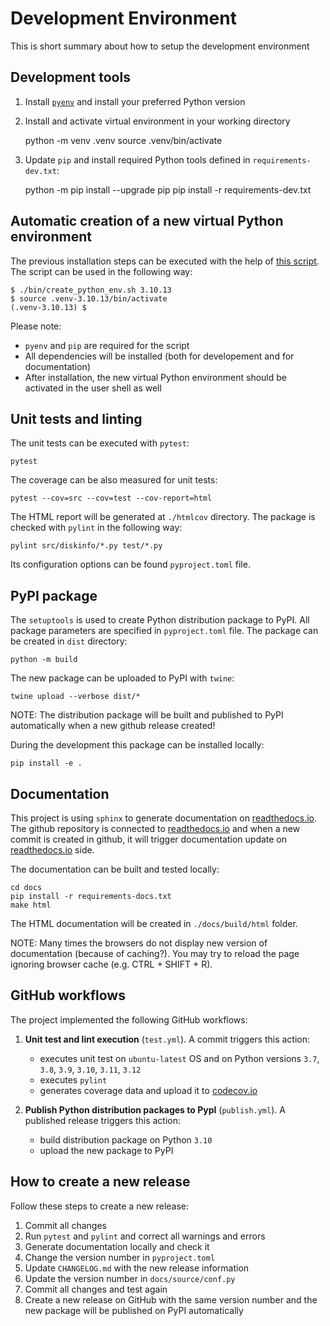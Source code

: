 # Development Environment
This is short summary about how to setup the development environment

## Development tools

1. Install [`pyenv`](https://github.com/pyenv/pyenv) and install your preferred Python version
2. Install and activate virtual environment in your working directory


    python -m venv .venv
    source .venv/bin/activate
   
3. Update `pip` and install required Python tools defined in `requirements-dev.txt`:


    python -m pip install --upgrade pip
    pip install -r requirements-dev.txt

## Automatic creation of a new virtual Python environment
The previous installation steps can be executed with the help of [this script](https://github.com/petersulyok/diskinfo/blob/main/bin/create_python_env.sh).
The script can be used in the following way:

    $ ./bin/create_python_env.sh 3.10.13
    $ source .venv-3.10.13/bin/activate
    (.venv-3.10.13) $

Please note:
   - `pyenv` and `pip` are required for the script
   - All dependencies will be installed (both for developement and for documentation)
   - After installation, the new virtual Python environment should be activated in the user shell as well

## Unit tests and linting
The unit tests can be executed with `pytest`:

    pytest

The coverage can be also measured for unit tests:

    pytest --cov=src --cov=test --cov-report=html

The HTML report will be generated at `./htmlcov` directory.
The package is checked with `pylint` in the following way:

    pylint src/diskinfo/*.py test/*.py

Its configuration options can be found `pyproject.toml` file. 


## PyPI package
The `setuptools` is used to create Python distribution package to PyPI. All package parameters are specified in 
`pyproject.toml` file. The package can be created in `dist` directory:

    python -m build

The new package can be uploaded to PyPI with `twine`:

    twine upload --verbose dist/*

NOTE: The distribution package will be built and published to PyPI automatically when a new github release created!

During the development this package can be installed locally:

    pip install -e .


## Documentation
This project is using `sphinx` to generate documentation on [readthedocs.io](https://readthedocs.io/). The
github repository is connected to [readthedocs.io](https://readthedocs.io/) and when a new commit is
created in github, it will trigger documentation update on  [readthedocs.io](https://readthedocs.io/) side.

The documentation can be built and tested locally:

    cd docs
    pip install -r requirements-docs.txt
    make html

The HTML documentation will be created in `./docs/build/html` folder.

NOTE: Many times the browsers do not display new version of documentation (because of caching?). You may try to reload
the page ignoring browser cache (e.g. CTRL + SHIFT + R).


## GitHub workflows
The project implemented the following GitHub workflows:

1. **Unit test and lint execution** (`test.yml`). A commit triggers this action:
   - executes unit test on `ubuntu-latest` OS and on Python versions `3.7`, `3.8`, `3.9`, `3.10`, `3.11`, `3.12`
   - executes `pylint`
   - generates coverage data and upload it to [codecov.io](https://codecov.io/)

2. **Publish Python distribution packages to PypI** (`publish.yml`). A published release triggers this action:
   - build distribution package on Python `3.10`
   - upload the new package to PyPI

## How to create a new release
Follow these steps to create a new release:

1. Commit all changes
2. Run `pytest` and `pylint` and correct all warnings and errors
3. Generate documentation locally and check it
4. Change the version number in `pyproject.toml`
5. Update `CHANGELOG.md` with the new release information
6. Update the version number in  `docs/source/conf.py` 
7. Commit all changes and test again
8. Create a new release on GitHub with the same version number and the new package will be published on PyPI
   automatically
